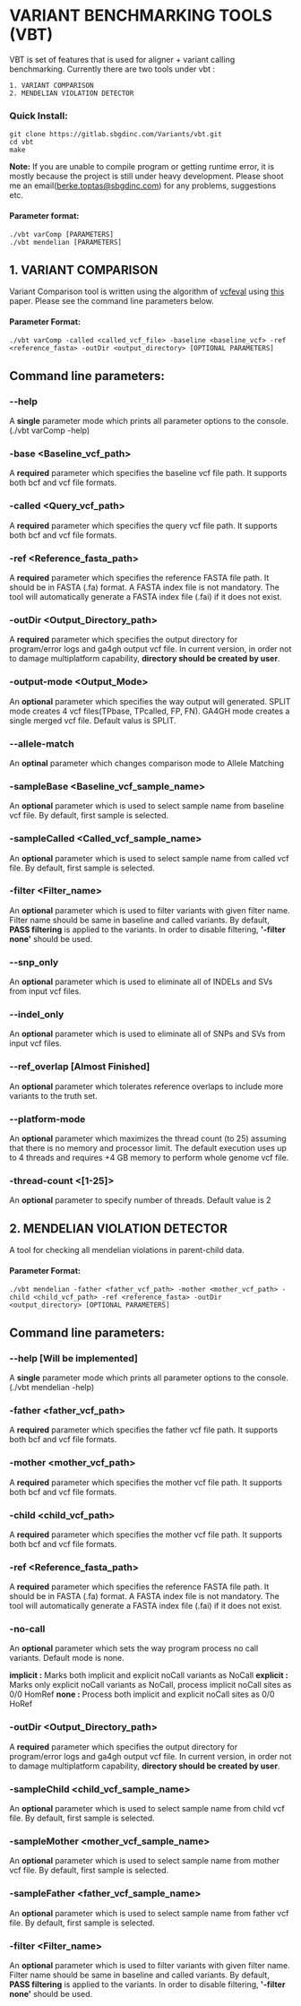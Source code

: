 # VARIANT BENCHMARKING TOOLS (VBT)

VBT is set of features that is used for aligner + variant calling benchmarking. Currently there are two tools under vbt :

    1. VARIANT COMPARISON
    2. MENDELIAN VIOLATION DETECTOR


### Quick Install:
```
git clone https://gitlab.sbgdinc.com/Variants/vbt.git
cd vbt
make
```
**Note:** If you are unable to compile program or getting runtime error, it is mostly because the project is still under heavy development. Please shoot me an email(berke.toptas@sbgdinc.com) for any problems, suggestions etc.

#### Parameter format:
```
./vbt varComp [PARAMETERS]
./vbt mendelian [PARAMETERS]
```

## 1. VARIANT COMPARISON

Variant Comparison tool is written using the algorithm of [vcfeval](https://github.com/RealTimeGenomics/rtg-tools "vcfeval github page") using [this](http://biorxiv.org/content/early/2015/08/02/023754) paper. Please see the command line parameters below.

#### Parameter Format:
```
./vbt varComp -called <called_vcf_file> -baseline <baseline_vcf> -ref <reference_fasta> -outDir <output_directory> [OPTIONAL PARAMETERS]
```

## Command line parameters:


### --help
A **single** parameter mode which prints all parameter options to the console. (./vbt varComp -help)


### -base <Baseline_vcf_path>

A **required** parameter which specifies the baseline vcf file path. It supports both bcf and vcf file formats.


### -called <Query_vcf_path>

A **required** parameter which specifies the query vcf file path. It supports both bcf and vcf file formats.


### -ref <Reference_fasta_path>

A **required** parameter which specifies the reference FASTA file path. It should be in FASTA (.fa) format. A FASTA index file is not mandatory. The tool will automatically generate a FASTA index file (.fai) if it does not exist.


### -outDir <Output_Directory_path>

A **required** parameter which specifies the output directory for program/error logs and ga4gh output vcf file. In current version, in order not to damage multiplatform capability, **directory should be created by user**.

### -output-mode <Output_Mode>

An **optional** parameter which specifies the way output will generated. SPLIT mode creates 4 vcf files(TPbase, TPcalled, FP, FN). GA4GH mode creates a single merged vcf file. Default valus is SPLIT.

### --allele-match

An **optinal** parameter which changes comparison mode to Allele Matching

### -sampleBase <Baseline_vcf_sample_name>

An **optional** parameter which is used to select sample name from baseline vcf file. By default, first sample is selected.


### -sampleCalled <Called_vcf_sample_name>

An **optional** parameter which is used to select sample name from called vcf file. By default, first sample is selected.

### -filter <Filter_name>

An **optional** parameter which is used to filter variants with given filter name. Filter name should be same in baseline and called variants. By default, **PASS filtering** is applied to the variants. In order to disable filtering, **'-filter none'** should be used.


### --snp_only

An **optional** parameter which is used to eliminate all of INDELs and SVs from input vcf files.


### --indel_only

An **optional** parameter which is used to eliminate all of SNPs and SVs from input vcf files.


### --ref_overlap [Almost Finished]

An **optional** parameter which tolerates reference overlaps to include more variants to the truth set.

### --platform-mode

An **optional** parameter which maximizes the thread count (to 25) assuming that there is no memory and processor limit. The default execution uses up to 4 threads and requires +4 GB memory to perform whole genome vcf file.

### -thread-count <[1-25]>
An **optional** parameter to specify number of threads. Default value is 2


## 2. MENDELIAN VIOLATION DETECTOR

A tool for checking all mendelian violations in parent-child data.

#### Parameter Format:
```
./vbt mendelian -father <father_vcf_path> -mother <mother_vcf_path> -child <child_vcf_path> -ref <reference_fasta> -outDir <output_directory> [OPTIONAL PARAMETERS]
```

## Command line parameters:


### --help [Will be implemented]
A **single** parameter mode which prints all parameter options to the console. (./vbt mendelian -help)


### -father <father_vcf_path>

A **required** parameter which specifies the father vcf file path. It supports both bcf and vcf file formats.


### -mother <mother_vcf_path>

A **required** parameter which specifies the mother vcf file path. It supports both bcf and vcf file formats.

### -child <child_vcf_path>

A **required** parameter which specifies the mother vcf file path. It supports both bcf and vcf file formats.

### -ref <Reference_fasta_path>

A **required** parameter which specifies the reference FASTA file path. It should be in FASTA (.fa) format. A FASTA index file is not mandatory. The tool will automatically generate a FASTA index file (.fai) if it does not exist.

### -no-call <No Call Mode>

An **optional** parameter which sets the way program process no call variants. Default mode is none.

**implicit :** Marks both implicit and explicit noCall variants as NoCall
**explicit :** Marks only explicit noCall variants as NoCall, process implicit noCall sites as 0/0 HomRef
**none     :** Process both implicit and explicit noCall sites as 0/0 HoRef

### -outDir <Output_Directory_path>

A **required** parameter which specifies the output directory for program/error logs and ga4gh output vcf file. In current version, in order not to damage multiplatform capability, **directory should be created by user**.


### -sampleChild <child_vcf_sample_name>

An **optional** parameter which is used to select sample name from child vcf file. By default, first sample is selected.


### -sampleMother <mother_vcf_sample_name>

An **optional** parameter which is used to select sample name from mother vcf file. By default, first sample is selected.


### -sampleFather <father_vcf_sample_name>

An **optional** parameter which is used to select sample name from father vcf file. By default, first sample is selected.

### -filter <Filter_name>

An **optional** parameter which is used to filter variants with given filter name. Filter name should be same in baseline and called variants. By default, **PASS filtering** is applied to the variants. In order to disable filtering, **'-filter none'** should be used.


